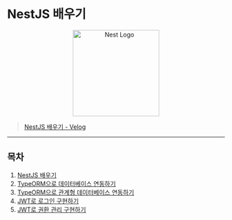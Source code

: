 # NestJS 배우기

<p align="center">
  <a href="http://nestjs.com/" target="blank"><img src="https://nestjs.com/img/logo-small.svg" width="200" alt="Nest Logo" /></a>
</p>

> [NestJS 배우기 - Velog](https://velog.io/@jiminpark-dev/series/NestJS-%EB%B0%B0%EC%9A%B0%EA%B8%B0)

---

## 목차

1. [NestJS 배우기](./markdown/Chapter1.md)
2. [TypeORM으로 데이터베이스 연동하기](./markdown/Chapter2.md)
3. [TypeORM으로 관계형 데이터베이스 연동하기](./markdown/Chapter3.md)
4. [JWT로 로그인 구현하기](./markdown/Chapter4.md)
5. [JWT로 권환 관리 구현하기](./markdown/Chapter5.md)
